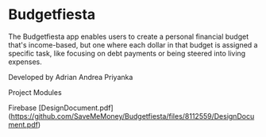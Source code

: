# Budgetfiesta
The Budgetfiesta app enables users to create a personal financial budget that's income-based, but one where each dollar in that budget is assigned a specific task, like focusing on debt payments or being steered into living expenses.

Developed by Adrian Andrea Priyanka

Project Modules

Firebase
[DesignDocument.pdf] (https://github.com/SaveMeMoney/Budgetfiesta/files/8112559/DesignDocument.pdf)

